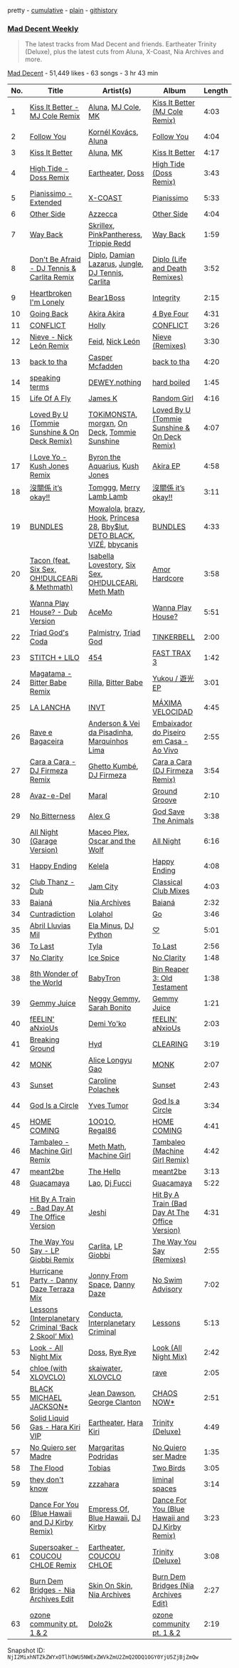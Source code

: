 pretty - [cumulative](/playlists/cumulative/5IRdCjOHb6RwaIl1PaomPV.md) - [plain](/playlists/plain/5IRdCjOHb6RwaIl1PaomPV) - [githistory](https://github.githistory.xyz/mackorone/spotify-playlist-archive/blob/main/playlists/plain/5IRdCjOHb6RwaIl1PaomPV)

### [Mad Decent Weekly](https://open.spotify.com/playlist/5IRdCjOHb6RwaIl1PaomPV)

> The latest tracks from Mad Decent and friends\. Eartheater Trinity \(Deluxe\), plus the latest cuts from Aluna, X\-Coast, Nia Archives and more.

[Mad Decent](https://open.spotify.com/user/maddecent) - 51,449 likes - 63 songs - 3 hr 43 min

| No. | Title | Artist(s) | Album | Length |
|---|---|---|---|---|
| 1 | [Kiss It Better \- MJ Cole Remix](https://open.spotify.com/track/62AYZyWHYitJJ4oBOg1wda) | [Aluna](https://open.spotify.com/artist/5ITI6SEoUZMIXXkzCfr4oE), [MJ Cole](https://open.spotify.com/artist/49GY4uPAwdlk5lSGtfKWYl), [MK](https://open.spotify.com/artist/1yqxFtPHKcGcv6SXZNdyT9) | [Kiss It Better \(MJ Cole Remix\)](https://open.spotify.com/album/4CcsxDNRrYs6CxlY62XWN3) | 4:03 |
| 2 | [Follow You](https://open.spotify.com/track/5yFjyLryX1UPHfuLXPVxJz) | [Kornél Kovács](https://open.spotify.com/artist/0Ij7th9uWcDVYNAIOn5W22), [Aluna](https://open.spotify.com/artist/5ITI6SEoUZMIXXkzCfr4oE) | [Follow You](https://open.spotify.com/album/0iFsOlLzdWxq0VK78tunnM) | 4:04 |
| 3 | [Kiss It Better](https://open.spotify.com/track/78VvdxcfXAYBhdzuLFFvSK) | [Aluna](https://open.spotify.com/artist/5ITI6SEoUZMIXXkzCfr4oE), [MK](https://open.spotify.com/artist/1yqxFtPHKcGcv6SXZNdyT9) | [Kiss It Better](https://open.spotify.com/album/7b3D4oZOXrhYv04WU6yd3m) | 4:17 |
| 4 | [High Tide \- Doss Remix](https://open.spotify.com/track/5Q7L6IfdsLqRaAtxIMDTWa) | [Eartheater](https://open.spotify.com/artist/18ca9d5EU5R1AhVKPR1cm0), [Doss](https://open.spotify.com/artist/7bQLFALIEawxhkyFiiLVhM) | [High Tide \(Doss Remix\)](https://open.spotify.com/album/2h2McsLfMB1ZNJywK2TRG4) | 3:43 |
| 5 | [Pianissimo \- Extended](https://open.spotify.com/track/6UgDavkSuHHTq8bpn94v9V) | [X\-COAST](https://open.spotify.com/artist/5QUHrSea6F2nhn9veAq4wQ) | [Pianissimo](https://open.spotify.com/album/1EkMUiE5FI6vDTILptC0AR) | 5:33 |
| 6 | [Other Side](https://open.spotify.com/track/6gLDnzjpM0AwOeh9NmmHE0) | [Azzecca](https://open.spotify.com/artist/2k5DY2QDU3kBi5DX7OQlWj) | [Other Side](https://open.spotify.com/album/58HGBPnIEFhg9y7BbLqmKc) | 4:04 |
| 7 | [Way Back](https://open.spotify.com/track/2mobDDzkskezluhIzhM7Sg) | [Skrillex](https://open.spotify.com/artist/5he5w2lnU9x7JFhnwcekXX), [PinkPantheress](https://open.spotify.com/artist/78rUTD7y6Cy67W1RVzYs7t), [Trippie Redd](https://open.spotify.com/artist/6Xgp2XMz1fhVYe7i6yNAax) | [Way Back](https://open.spotify.com/album/01VCnhIMf2hE6FePTapW54) | 1:59 |
| 8 | [Don't Be Afraid \- DJ Tennis & Carlita Remix](https://open.spotify.com/track/6Vu7uVbGQBCR5S051RPEEF) | [Diplo](https://open.spotify.com/artist/5fMUXHkw8R8eOP2RNVYEZX), [Damian Lazarus](https://open.spotify.com/artist/3EIJ8wiUHbgkRCt5cpRrQv), [Jungle](https://open.spotify.com/artist/59oA5WbbQvomJz2BuRG071), [DJ Tennis](https://open.spotify.com/artist/6vJvFV1A2CpT8s5B1oUN6t), [Carlita](https://open.spotify.com/artist/1GVbOnrND8b3eh2JZ4opw8) | [Diplo \(Life and Death Remixes\)](https://open.spotify.com/album/2upODwjr88W3EhHghbEtDv) | 3:52 |
| 9 | [Heartbroken I'm Lonely](https://open.spotify.com/track/6HI3GAwMiAjk4L0Md7OmK8) | [Bear1Boss](https://open.spotify.com/artist/6Cd6nNgWZWZrlfrc4q0qJD) | [Integrity](https://open.spotify.com/album/1uVgC2vzEpfu7Y1l9jFxev) | 2:15 |
| 10 | [Going Back](https://open.spotify.com/track/02D5BJH4qFH578VbitQObD) | [Akira Akira](https://open.spotify.com/artist/4LdGTb93DvRRpPwwVfPkR2) | [4 Bye Four](https://open.spotify.com/album/1oIS1G1KqZKd6EgDYvSkYF) | 4:31 |
| 11 | [CONFLICT](https://open.spotify.com/track/36i3VDSBSrn5m3VqIA5tgR) | [Holly](https://open.spotify.com/artist/65stAzefvkwLeulY8215Zo) | [CONFLICT](https://open.spotify.com/album/2dtIwb6Qv3oeuzl04SjiW0) | 3:26 |
| 12 | [Nieve \- Nick León Remix](https://open.spotify.com/track/6mOQBI05n2UgeFgmW8Jcdb) | [Feid](https://open.spotify.com/artist/2LRoIwlKmHjgvigdNGBHNo), [Nick León](https://open.spotify.com/artist/3qOGTt4eTeEkCn3efhAGu2) | [Nieve \(Remixes\)](https://open.spotify.com/album/4smxiuT4f7lMI4j2TDmhzr) | 3:30 |
| 13 | [back to tha](https://open.spotify.com/track/7dOzaKiaduAxuRfPSaTQwu) | [Casper Mcfadden](https://open.spotify.com/artist/5uh0sOdYjYSqXqSQqLA5cT) | [back to tha](https://open.spotify.com/album/2bSAP1x77JzDTAwzyiByp9) | 4:20 |
| 14 | [speaking terms](https://open.spotify.com/track/4McPfj4BGNv2LG8F8g34js) | [DEWEY.nothing](https://open.spotify.com/artist/5rbjdtxdnCNvdwlyoTFsnu) | [hard boiled](https://open.spotify.com/album/3gtJxGdRyZ7Ctp5eo2bEpa) | 1:45 |
| 15 | [Life Of A Fly](https://open.spotify.com/track/6JdnWwouh7SpDmhpswPRKs) | [James K](https://open.spotify.com/artist/25BObiRSDCMwVrBGIVaLIf) | [Random Girl](https://open.spotify.com/album/7N3UulF57VgBOz0Mkb9eOU) | 4:16 |
| 16 | [Loved By U \(Tommie Sunshine & On Deck Remix\)](https://open.spotify.com/track/32Q3rLLqMcwUDLVKpkdKhC) | [TOKiMONSTA](https://open.spotify.com/artist/3VwKSHAfgzV1DOHV0aANCI), [morgxn](https://open.spotify.com/artist/034u8Qcs47NHkRQXaWkLXW), [On Deck](https://open.spotify.com/artist/6emC4PVjomYP6W3Ns4ghT3), [Tommie Sunshine](https://open.spotify.com/artist/42tlZWSz1V6Rsqds29GcRo) | [Loved By U \(Tommie Sunshine & On Deck Remix\)](https://open.spotify.com/album/6dAzBD9Pq2FRBzo8i9pngT) | 4:07 |
| 17 | [I Love Yo \- Kush Jones Remix](https://open.spotify.com/track/6JzuHyHHXMjSUfu2b4y1Nf) | [Byron the Aquarius](https://open.spotify.com/artist/6kOYTwdWQF73PXP7WyRsNJ), [Kush Jones](https://open.spotify.com/artist/5ifmtTvKK5Pfk6K1b0eHZm) | [Akira EP](https://open.spotify.com/album/7gkHhfWv3FkY4q67h62ibI) | 4:58 |
| 18 | [沒關係 it’s okay!!](https://open.spotify.com/track/122EWWcqtd2vN1iiT560bO) | [Tomggg](https://open.spotify.com/artist/4IB2TdHMteDOTMAA1UbbcE), [Merry Lamb Lamb](https://open.spotify.com/artist/6wLVho9ZDD140wQ9laOlhx) | [沒關係 it’s okay!!](https://open.spotify.com/album/5w3yXSuQASET0SIpfmH43X) | 3:11 |
| 19 | [BUNDLES](https://open.spotify.com/track/3x5JT3ZzLOk7p7PkDU9Ta2) | [Mowalola](https://open.spotify.com/artist/6BjTMFkrQJF8cQlVsLFbUh), [brazy](https://open.spotify.com/artist/5qdXUxsjbP0UAig0CtqO5b), [Hook](https://open.spotify.com/artist/4d3vpAm6F40YCwlQt1FYn8), [Princesa 28](https://open.spotify.com/artist/6lmegUvSQiY2UjEwW1M2QK), [Bby$lut](https://open.spotify.com/artist/22JbcsshExHtw0vlD6Rjta), [DETO BLACK](https://open.spotify.com/artist/2Hgj50QKDLwDTRjb42hRIT), [VIZÉ](https://open.spotify.com/artist/1PrKts4N6DL6DvOdVSSseF), [bbycanis](https://open.spotify.com/artist/0O2woYrdIs8qgtWkWjWd7X) | [BUNDLES](https://open.spotify.com/album/2MfzBlSQqKUj1DqnTY7i5b) | 4:33 |
| 20 | [Tacon \(feat\. Six Sex, OH!DULCEARi & Methmath\)](https://open.spotify.com/track/2CsIRWODFyAzwcYkgoEW5G) | [Isabella Lovestory](https://open.spotify.com/artist/4wMQTWavQZgr8ySlo5s2Tt), [Six Sex](https://open.spotify.com/artist/29rvPhemBdOLYdLr2xI8dr), [OH!DULCEARi](https://open.spotify.com/artist/4RVTG56sSMIyoqRazFzpVn), [Meth Math](https://open.spotify.com/artist/1avO1wALC75qKqIUpkJh0T) | [Amor Hardcore](https://open.spotify.com/album/3HAyLU5CetaZN8mRfI3aAv) | 3:58 |
| 21 | [Wanna Play House? \- Dub Version](https://open.spotify.com/track/48bEUZhhmxzXOGeuccfGc9) | [AceMo](https://open.spotify.com/artist/2NArTWfXN317Ok1Ale3xkX) | [Wanna Play House?](https://open.spotify.com/album/3prtz2DOF45x0INlLIHx1d) | 5:51 |
| 22 | [Triad God's Coda](https://open.spotify.com/track/642NFB9smcLtEbmQtBALkw) | [Palmistry](https://open.spotify.com/artist/4qm6T9pMFiyCDHFTHZchrY), [Triad God](https://open.spotify.com/artist/25U9EIeQHwCfEbygMdm08y) | [TINKERBELL](https://open.spotify.com/album/0E13G3WhQCGFUNp56PQXzI) | 2:00 |
| 23 | [STITCH + LILO](https://open.spotify.com/track/67tt80M2gQ6NgouaZXLKId) | [454](https://open.spotify.com/artist/29fUSOyH1ufr9HZbErHpc4) | [FAST TRAX 3](https://open.spotify.com/album/4Wu3A2zAzOPrws6F9QLxqq) | 1:42 |
| 24 | [Magatama \- Bitter Babe Remix](https://open.spotify.com/track/1TV4oN2g9BCRBexzbxc1Ap) | [Rilla](https://open.spotify.com/artist/6gTxC97bPYt3pbxSre1O3T), [Bitter Babe](https://open.spotify.com/artist/59wTkFdKKx7y6z4PFfRGhW) | [Yukou / 遊光 EP](https://open.spotify.com/album/7GKhKyfoS1uoN3VE9yDkNY) | 3:01 |
| 25 | [LA LANCHA](https://open.spotify.com/track/2lgqoVwr6NU9UKMXu1C1Mg) | [INVT](https://open.spotify.com/artist/7iS41tYQBUyJsZYcxCse0D) | [MÁXIMA VELOCIDAD](https://open.spotify.com/album/1579nMoiD6fjVA4QdkMwOt) | 4:45 |
| 26 | [Rave e Bagaceira](https://open.spotify.com/track/4cOvirEduQ56JOQVMdWz5A) | [Anderson & Vei da Pisadinha](https://open.spotify.com/artist/1OnaDJeU2PxDBZZFkzkvZl), [Marquinhos Lima](https://open.spotify.com/artist/57mkZiyi1RbNRp58F3RACm) | [Embaixador do Piseiro em Casa \- Ao Vivo](https://open.spotify.com/album/2p8Ak3oGSuWvNZ5CW8pygX) | 2:55 |
| 27 | [Cara a Cara \- DJ Firmeza Remix](https://open.spotify.com/track/4fG0CIVWydLtxdYkKHNoU6) | [Ghetto Kumbé](https://open.spotify.com/artist/2e74MUhJZSeg2Goe2UUAj3), [DJ Firmeza](https://open.spotify.com/artist/6YcTxwf8y4oLvps4HlGKho) | [Cara a Cara \(DJ Firmeza Remix\)](https://open.spotify.com/album/3Npz80pySzHonbXjbjyAxq) | 3:54 |
| 28 | [Avaz\-e\-Del](https://open.spotify.com/track/1aungVYjP15s0WNgRha9Rf) | [Maral](https://open.spotify.com/artist/6wRHw4vjJkG1V3fmwBXRpG) | [Ground Groove](https://open.spotify.com/album/3pZfevjbuheybZyPZ7HKsC) | 2:10 |
| 29 | [No Bitterness](https://open.spotify.com/track/3s3Twsw0pQr40yiZpS3toD) | [Alex G](https://open.spotify.com/artist/6lcwlkAjBPSKnFBZjjZFJs) | [God Save The Animals](https://open.spotify.com/album/6TzgWk5HZItbFmMT7hH4bU) | 3:38 |
| 30 | [All Night \(Garage Version\)](https://open.spotify.com/track/0pp5J5USoRAqy8gpkLQjPB) | [Maceo Plex](https://open.spotify.com/artist/3TXQ1ddouwQAI78hV4hXDj), [Oscar and the Wolf](https://open.spotify.com/artist/0dLWSYE7my9AbpQYNJ0ABV) | [All Night](https://open.spotify.com/album/3NxVZjPxy8UgDGC3DT541A) | 6:16 |
| 31 | [Happy Ending](https://open.spotify.com/track/3nv43IARMsDxgfHHpEfeCQ) | [Kelela](https://open.spotify.com/artist/1U0sIzpRtDkvu1hXXzxh60) | [Happy Ending](https://open.spotify.com/album/4qInGWd8oKXlKxZCdqS8EL) | 4:08 |
| 32 | [Club Thanz \- Dub](https://open.spotify.com/track/6aNpuvprwmlDKe11EfXaTl) | [Jam City](https://open.spotify.com/artist/4jEa9eTpzzkuDQ9JMr0LT3) | [Classical Club Mixes](https://open.spotify.com/album/6hm2GEVTZmbsKN63VVmqEi) | 4:03 |
| 33 | [Baianá](https://open.spotify.com/track/7B0gxo0jQCy5Lk93RIODAC) | [Nia Archives](https://open.spotify.com/artist/7BMR0fwtEvzGtK4rNGdoiQ) | [Baianá](https://open.spotify.com/album/4fnmyznELge41MnyNpUp78) | 2:32 |
| 34 | [Cuntradiction](https://open.spotify.com/track/3nMiFnGwlPb2wfoX1JLvPf) | [Lolahol](https://open.spotify.com/artist/1qw9DrknRpBITBeyhmeDSn) | [Go](https://open.spotify.com/album/7wcjI4IzkkxRiSo2el3TSr) | 3:46 |
| 35 | [Abril Lluvias Mil](https://open.spotify.com/track/78hDkXsJQWstlrlzPlMBA5) | [Ela Minus](https://open.spotify.com/artist/4rdJkXHNrMgowlwUdQAg8T), [DJ Python](https://open.spotify.com/artist/1LoZxxInSyuVFKSMAB4BPl) | [♡](https://open.spotify.com/album/2VyYH4z9IR5IBSc3To5cQ0) | 5:01 |
| 36 | [To Last](https://open.spotify.com/track/10aCY2jJFNYGf9qpiN2LZy) | [Tyla](https://open.spotify.com/artist/3SozjO3Lat463tQICI9LcE) | [To Last](https://open.spotify.com/album/00RMnS3psKLla6O7sYp8mB) | 2:56 |
| 37 | [No Clarity](https://open.spotify.com/track/0tnT8B415mZyOYETy2ulVv) | [Ice Spice](https://open.spotify.com/artist/3LZZPxNDGDFVSIPqf4JuEf) | [No Clarity](https://open.spotify.com/album/5N6REUhO5E2MviBC6thktg) | 1:48 |
| 38 | [8th Wonder of the World](https://open.spotify.com/track/6fB2dO7TQ7eBw4nS1IMJgU) | [BabyTron](https://open.spotify.com/artist/0sKsReKseslDlhxmbN6wLk) | [Bin Reaper 3: Old Testament](https://open.spotify.com/album/4TYqv90YfbQPWchJmGt0T8) | 1:38 |
| 39 | [Gemmy Juice](https://open.spotify.com/track/3hJzw6QCkopZSh9ptG9Bwz) | [Neggy Gemmy](https://open.spotify.com/artist/3SU7pCbOPCUMboKnxMvHVW), [Sarah Bonito](https://open.spotify.com/artist/154N9q0T7ZUx3svKaObbps) | [Gemmy Juice](https://open.spotify.com/album/5sFFMHWlhiujDMZXzbfwIp) | 1:21 |
| 40 | [fEELIN' aNxioUs](https://open.spotify.com/track/3bmigwLzEw2GFEVRkJk8cI) | [Demi Yo'ko](https://open.spotify.com/artist/7KFJi5XXBTrDfn7mhkcHpf) | [fEELIN' aNxioUs](https://open.spotify.com/album/2UnbFUZwQkDaflebXvjS6u) | 2:03 |
| 41 | [Breaking Ground](https://open.spotify.com/track/4N9ST3K5aAprq4qqYaKuQI) | [Hyd](https://open.spotify.com/artist/3pYle1qnqjdGhG0agFZLj5) | [CLEARING](https://open.spotify.com/album/5x3MrWM3MxdhJ8shNSz4rg) | 3:19 |
| 42 | [MONK](https://open.spotify.com/track/3eEJKvhVrRyL8g3uyXWLsp) | [Alice Longyu Gao](https://open.spotify.com/artist/5HvKzBgj4yphQfBJjBJrhL) | [MONK](https://open.spotify.com/album/4JR5jtsuJdlQPLLRV0ooxd) | 2:07 |
| 43 | [Sunset](https://open.spotify.com/track/2eQ9B2SsQFU2qCnHSas3eQ) | [Caroline Polachek](https://open.spotify.com/artist/4Ge8xMJNwt6EEXOzVXju9a) | [Sunset](https://open.spotify.com/album/0JlGrm9d6P37h0TXEWxaQo) | 2:43 |
| 44 | [God Is a Circle](https://open.spotify.com/track/4sbsJMnW6k7TuLhVmodlFx) | [Yves Tumor](https://open.spotify.com/artist/0qu422H5MOoQxGjd4IzHbS) | [God Is a Circle](https://open.spotify.com/album/3A290H1hI6mUv3uxGDrLlr) | 3:34 |
| 45 | [HOME COMING](https://open.spotify.com/track/6LJQ0HYGVpdhaJjWd73d7y) | [1OO1O](https://open.spotify.com/artist/6TXaihRtr5n9B3xwcrFmeX), [Regal86](https://open.spotify.com/artist/18BWZFP35cPhvqC66DJ613) | [HOME COMING](https://open.spotify.com/album/2YnwzR0U0YekjauXILPg1M) | 4:41 |
| 46 | [Tambaleo \- Machine Girl Remix](https://open.spotify.com/track/101Ny9kUZZXjVIf5EDPxxw) | [Meth Math](https://open.spotify.com/artist/1avO1wALC75qKqIUpkJh0T), [Machine Girl](https://open.spotify.com/artist/17Vw9uuOYB7XYjPt0LNFN0) | [Tambaleo \(Machine Girl Remix\)](https://open.spotify.com/album/0NmFLDEM7hhYB22K2qUjMU) | 4:42 |
| 47 | [meant2be](https://open.spotify.com/track/2ogIwH7SqsgCjXc5KJOes3) | [The Hellp](https://open.spotify.com/artist/5DslL3PUa3BcRlCCEP64A4) | [meant2be](https://open.spotify.com/album/6cy7cQSqjGX4tdgOiYtbrY) | 3:13 |
| 48 | [Guacamaya](https://open.spotify.com/track/2CurgucWpO3OkUl97juV1n) | [Lao](https://open.spotify.com/artist/2zDEnKW6qy7E4M9A2c2YAZ), [Dj Fucci](https://open.spotify.com/artist/3b9DkESgNdbns5sfCc5Skl) | [Guacamaya](https://open.spotify.com/album/1vr63fHUAhl6uwT86U5GrQ) | 5:22 |
| 49 | [Hit By A Train \- Bad Day At The Office Version](https://open.spotify.com/track/7sjUc3MReePesL3AuXBT4z) | [Jeshi](https://open.spotify.com/artist/0q8eApZJs5WDBxayY9769C) | [Hit By A Train \(Bad Day At The Office Version\)](https://open.spotify.com/album/2U7r5Zp1i0PSPMa2AP3b7O) | 4:31 |
| 50 | [The Way You Say \- LP Giobbi Remix](https://open.spotify.com/track/5X3pRJnPw56cEVedjBj81m) | [Carlita](https://open.spotify.com/artist/1GVbOnrND8b3eh2JZ4opw8), [LP Giobbi](https://open.spotify.com/artist/3oKnyRhYWzNsTiss5n4Z1J) | [The Way You Say \(Remixes\)](https://open.spotify.com/album/75joaaxl6qB1zk55F298SJ) | 2:55 |
| 51 | [Hurricane Party \- Danny Daze Terraza Mix](https://open.spotify.com/track/3PGzmTPKBZiXo9Yt6IEBjc) | [Jonny From Space](https://open.spotify.com/artist/6DDMnrPzjH1gAFHh07YkLn), [Danny Daze](https://open.spotify.com/artist/6xYBrFTJUOzyzMvhUiFHuB) | [No Swim Advisory](https://open.spotify.com/album/1SV6PFcPG1jKeWLmThNMbQ) | 7:02 |
| 52 | [Lessons \(Interplanetary Criminal ‘Back 2 Skool’ Mix\)](https://open.spotify.com/track/6hJamvmtpflSpRVjuY1Gkb) | [Conducta](https://open.spotify.com/artist/1lMcg4Y7nW5hHgIVsN9Shn), [Interplanetary Criminal](https://open.spotify.com/artist/6uJ51uV5rYzu1MJkC4CceI) | [Lessons](https://open.spotify.com/album/5Ei9PH8W4h3d1AfyAb1L35) | 5:13 |
| 53 | [Look \- All Night Mix](https://open.spotify.com/track/21968f5xcqq01zWyipJ2FV) | [Doss](https://open.spotify.com/artist/7bQLFALIEawxhkyFiiLVhM), [Rye Rye](https://open.spotify.com/artist/0S05AeePINj4CeTVMfysIu) | [Look \(All Night Mix\)](https://open.spotify.com/album/0X7UabUgIpoV9CfQwkCn7o) | 2:42 |
| 54 | [chloe \(with XLOVCLO\)](https://open.spotify.com/track/5YRCDjEjHYHi9mALPOrqML) | [skaiwater](https://open.spotify.com/artist/1URVdcNYXigvk6Dj0fHYOM), [XLOVCLO](https://open.spotify.com/artist/30DOGGqkR0QtducsuI97si) | [rave](https://open.spotify.com/album/00K2bUoUO3r54vyX6fB0qx) | 2:05 |
| 55 | [BLACK MICHAEL JACKSON\*](https://open.spotify.com/track/1mI56FS2XaD5V3CKFKlkCt) | [Jean Dawson](https://open.spotify.com/artist/7vNNmjV14SKQzlQAEg0BXP), [George Clanton](https://open.spotify.com/artist/1G5v3lpMz7TeoW0yGpRQHr) | [CHAOS NOW\*](https://open.spotify.com/album/1h6QGKzD4kzEZDzojyXeoM) | 2:51 |
| 56 | [Solid Liquid Gas \- Hara Kiri VIP](https://open.spotify.com/track/3wjqPj94Bdx9Ir1zZvNgcV) | [Eartheater](https://open.spotify.com/artist/18ca9d5EU5R1AhVKPR1cm0), [Hara Kiri](https://open.spotify.com/artist/4U7pRwxS462rFn3iUKvQc0) | [Trinity \(Deluxe\)](https://open.spotify.com/album/0RGxQa2UeQJxEDYcGUV3lr) | 4:49 |
| 57 | [No Quiero ser Madre](https://open.spotify.com/track/74tuTsVNQJ1h5Y9MGNQVYY) | [Margaritas Podridas](https://open.spotify.com/artist/5O9NicFLG2F9Xr7OHxmrb7) | [No Quiero ser Madre](https://open.spotify.com/album/21bQi55CkV4IkGCv7hBxQd) | 1:35 |
| 58 | [The Flood](https://open.spotify.com/track/5nC0QNvm9GINzYOkDMQ2Uq) | [Tobias](https://open.spotify.com/artist/2XfJDeJW8WypSlrm2IBuhB) | [Two Birds](https://open.spotify.com/album/3SUIfTE7GjIPlGu3hJFjuS) | 3:05 |
| 59 | [they don't know](https://open.spotify.com/track/4HsYcKJNjPYD7rrKXOCgt4) | [zzzahara](https://open.spotify.com/artist/26j38hvhD7PjC0a4EqdaSn) | [liminal spaces](https://open.spotify.com/album/7KFoizTd1KGrJQBqFS58Z8) | 3:14 |
| 60 | [Dance For You \(Blue Hawaii and DJ Kirby Remix\)](https://open.spotify.com/track/5ejJgNva64ivxYKBkPCAR6) | [Empress Of](https://open.spotify.com/artist/5QuBVnBPEzwYvFrgBbwpmU), [Blue Hawaii](https://open.spotify.com/artist/41y1iPh0WqB7tyGdzyeinZ), [DJ Kirby](https://open.spotify.com/artist/5OaPThfnN888Dy4mpAEBcD) | [Dance For You \(Blue Hawaii and DJ Kirby Remix\)](https://open.spotify.com/album/0TWtR6w6CC5Xs64UQWJImq) | 3:23 |
| 61 | [Supersoaker \- COUCOU CHLOE Remix](https://open.spotify.com/track/26aLMSgcLsV7KKEc1smdjf) | [Eartheater](https://open.spotify.com/artist/18ca9d5EU5R1AhVKPR1cm0), [COUCOU CHLOE](https://open.spotify.com/artist/5xmw3tD4MbvhA1ay1U0HEC) | [Trinity \(Deluxe\)](https://open.spotify.com/album/0RGxQa2UeQJxEDYcGUV3lr) | 3:08 |
| 62 | [Burn Dem Bridges \- Nia Archives Edit](https://open.spotify.com/track/7jOMGubGp37qGAnsCdztCn) | [Skin On Skin](https://open.spotify.com/artist/5mnxMXIM6BNhVVTXnBatKa), [Nia Archives](https://open.spotify.com/artist/7BMR0fwtEvzGtK4rNGdoiQ) | [Burn Dem Bridges \(Nia Archives Edit\)](https://open.spotify.com/album/0trpgSYjPsFpnsjxD7FAIM) | 2:27 |
| 63 | [ozone community pt\. 1 & 2](https://open.spotify.com/track/6VUBanzg1vLKEsZxDKCGiM) | [Dolo2k](https://open.spotify.com/artist/4B7QDieRaGpTNxzt6UedVg) | [ozone community pt\. 1 & 2](https://open.spotify.com/album/6vWUlooJXoOaRdJeWsO1z3) | 2:19 |

Snapshot ID: `NjI2MixhNTZkZWYxOTlhOWU5NWExZWVkZmU2ZmQ2ODQ1OGY0YjU5ZjBjZmQw`
